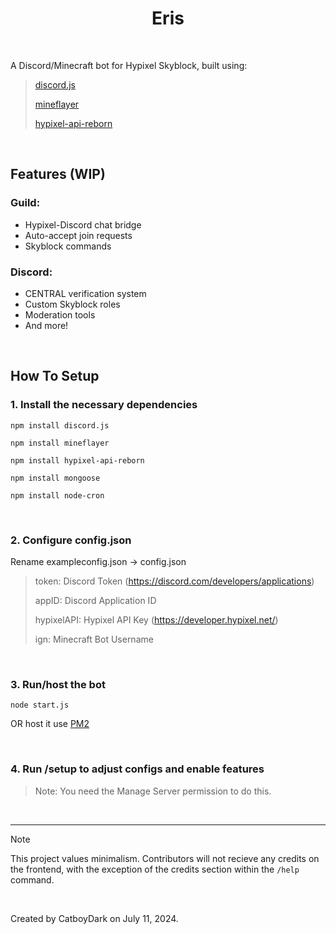 <h1 align="center">
    Eris
</h1>

<br />

A Discord/Minecraft bot for Hypixel Skyblock, built using: <br />
>
> [discord.js](https://github.com/discordjs/guide) <br />
>
> [mineflayer](https://github.com/PrismarineJS/mineflayer) <br />
>
> [hypixel-api-reborn](https://github.com/Hypixel-API-Reborn/hypixel-api-reborn) <br />
<br />

<h2>Features (WIP)</h2>

### Guild:
- Hypixel-Discord chat bridge
- Auto-accept join requests
- Skyblock commands

### Discord:
- CENTRAL verification system 
- Custom Skyblock roles
- Moderation tools
- And more!
<br />

<h2>How To Setup</h2>

### </p>1. Install the necessary dependencies</p>

    npm install discord.js
</p> </p>

    npm install mineflayer
</p> </p>

    npm install hypixel-api-reborn
</p> </p>

    npm install mongoose
</p> </p>

    npm install node-cron
<br />
 
### </p>2. Configure config.json</p>

</p>Rename exampleconfig.json → config.json </p>

> 
> token: Discord Token (https://discord.com/developers/applications) <br />
> 
> appID: Discord Application ID <br />
> 
> hypixelAPI: Hypixel API Key (https://developer.hypixel.net/) <br />
> 
> ign: Minecraft Bot Username <br />
>
<br />

### </p>3. Run/host the bot </p>

    node start.js
OR host it use [PM2](https://pm2.keymetrics.io/)

<br />

### 4. Run /setup to adjust configs and enable features

> Note: You need the Manage Server permission to do this.

<br />

---

> [!NOTE]
> This project values minimalism. Contributors will not recieve any credits on the frontend, with the exception of the credits section within the `/help` command.

<br />

Created by CatboyDark on July 11, 2024. <br /> 